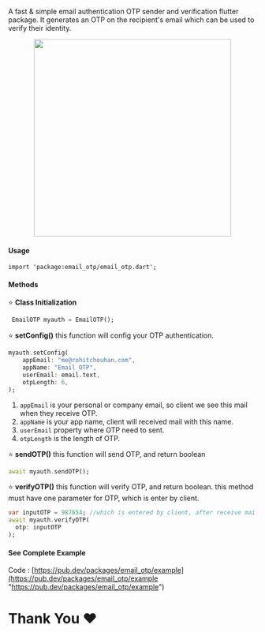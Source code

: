 A fast & simple email authentication OTP sender and verification flutter package. It generates an OTP on the recipient's email which can be used to verify their identity. 
<center>
<p>
<img width="400" src="https://cdn.dribbble.com/users/3821672/screenshots/7172846/media/bdcf195a8ceaf94cd2e55ee274095c91.gif"/>
</p>
</center>

#### Usage
```
import 'package:email_otp/email_otp.dart';
```
#### Methods
⭐ **Class Initialization**
```dart
 EmailOTP myauth = EmailOTP();
```
⭐ **setConfig()**
this function will config your OTP authentication.
```dart
myauth.setConfig(
    appEmail: "me@rohitchouhan.com",
    appName: "Email OTP",
    userEmail: email.text,
    otpLength: 6,
);
```
1. `appEmail` is your personal or company email, so client we see this mail when they receive OTP.
2. `appName` is your app name, client will received mail with this name.
3. `userEmail` property where OTP need to sent.
4. `otpLength` is the length of OTP.

⭐ **sendOTP()**
this function will send OTP, and return boolean
```dart
await myauth.sendOTP();
```
⭐ **verifyOTP()**
this function will verify OTP, and return boolean. this method must have one parameter for OTP, which is enter by client.
```dart
var inputOTP = 987654; //which is entered by client, after receive mail
await myauth.verifyOTP(
  otp: inputOTP
);
```
#### See Complete Example
Code : [https://pub.dev/packages/email_otp/example](https://pub.dev/packages/email_otp/example "https://pub.dev/packages/email_otp/example")

# Thank You ❤️